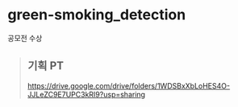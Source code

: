 # green-smoking_detection
 공모전 수상
 
 > ## 기획 PT
 > https://drive.google.com/drive/folders/1WDSBxXbLoHES4O-JJLeZC9E7UPC3kRI9?usp=sharing
